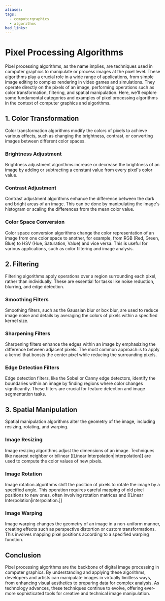 ```yaml
---
aliases: 
tags:
  - computergraphics
  - algorithms
bad_links:
---
```

# Pixel Processing Algorithms

Pixel processing algorithms, as the name implies, are techniques used in computer graphics to manipulate or process images at the pixel level. These algorithms play a crucial role in a wide range of applications, from simple image editing to complex rendering in video games and simulations. They operate directly on the pixels of an image, performing operations such as color transformation, filtering, and spatial manipulation. Here, we'll explore some fundamental categories and examples of pixel processing algorithms in the context of computer graphics and algorithms.

## 1. Color Transformation

Color transformation algorithms modify the colors of pixels to achieve various effects, such as changing the brightness, contrast, or converting images between different color spaces.

### Brightness Adjustment

Brightness adjustment algorithms increase or decrease the brightness of an image by adding or subtracting a constant value from every pixel's color value.

### Contrast Adjustment

Contrast adjustment algorithms enhance the difference between the dark and bright areas of an image. This can be done by manipulating the image's histogram or scaling the differences from the mean color value.

### Color Space Conversion

Color space conversion algorithms change the color representation of an image from one color space to another, for example, from RGB (Red, Green, Blue) to HSV (Hue, Saturation, Value) and vice versa. This is useful for various applications, such as color filtering and image analysis.

## 2. Filtering

Filtering algorithms apply operations over a region surrounding each pixel, rather than individually. These are essential for tasks like noise reduction, blurring, and edge detection.

### Smoothing Filters

Smoothing filters, such as the Gaussian blur or box blur, are used to reduce image noise and details by averaging the colors of pixels within a specified kernel size.

### Sharpening Filters

Sharpening filters enhance the edges within an image by emphasizing the difference between adjacent pixels. The most common approach is to apply a kernel that boosts the center pixel while reducing the surrounding pixels.

### Edge Detection Filters

Edge detection filters, like the Sobel or Canny edge detectors, identify the boundaries within an image by finding regions where color changes significantly. These filters are crucial for feature detection and image segmentation tasks.

## 3. Spatial Manipulation

Spatial manipulation algorithms alter the geometry of the image, including resizing, rotating, and warping.

### Image Resizing

Image resizing algorithms adjust the dimensions of an image. Techniques like nearest neighbor or bilinear [[Linear Interpolation|interpolation]] are used to compute the color values of new pixels.

### Image Rotation

Image rotation algorithms shift the position of pixels to rotate the image by a specified angle. This operation requires careful mapping of old pixel positions to new ones, often involving rotation matrices and [[Linear Interpolation|interpolation.]]

### Image Warping

Image warping changes the geometry of an image in a non-uniform manner, creating effects such as perspective distortion or custom transformations. This involves mapping pixel positions according to a specified warping function.

## Conclusion

Pixel processing algorithms are the backbone of digital image processing in computer graphics. By understanding and applying these algorithms, developers and artists can manipulate images in virtually limitless ways, from enhancing visual aesthetics to preparing data for complex analysis. As technology advances, these techniques continue to evolve, offering ever-more sophisticated tools for creative and technical image manipulation.